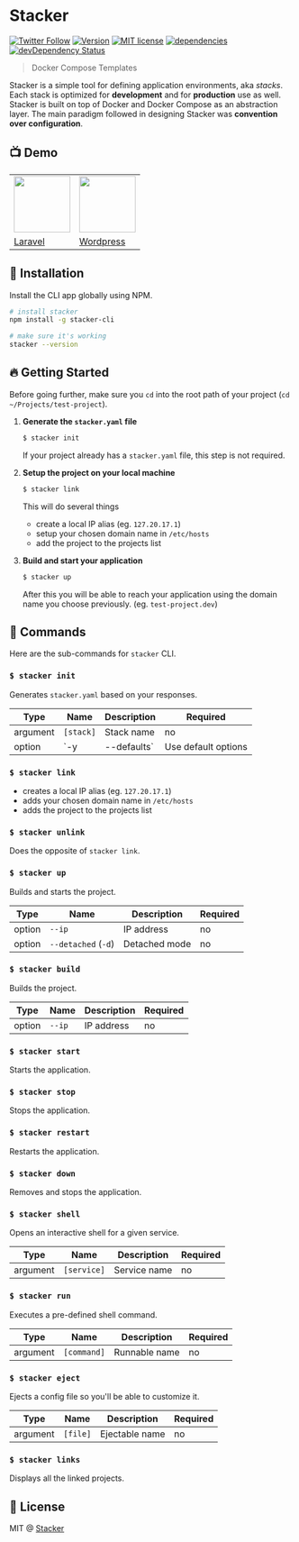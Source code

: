Stacker
=======

[![Twitter Follow](https://img.shields.io/twitter/follow/StackerHQ.svg?style=social?maxAge=2592000)](https://twitter.com/StackerHQ)
[![Version](https://img.shields.io/npm/v/stacker-cli.svg)](https://www.npmjs.com/package/stacker-cli)
[![MIT license](https://img.shields.io/badge/license-MIT-brightgreen.svg)](https://github.com/stacker/stacker-cli/blob/master/LICENSE)
[![dependencies](https://david-dm.org/stacker/stacker-cli.svg)](https://david-dm.org/stacker/stacker-cli)
[![devDependency Status](https://david-dm.org/stacker/stacker-cli/dev-status.svg)](https://david-dm.org/stacker/stacker-cli#info=devDependencies)

> Docker Compose Templates

Stacker is a simple tool for defining application environments, aka *stacks*. Each stack is optimized for **development** and for **production** use as well. Stacker is built on top of Docker and Docker Compose as an abstraction layer. The main paradigm followed in designing Stacker was **convention over configuration**.

## :tv: Demo

<table>
  <tr>
    <td><a href="https://www.youtube.com/watch?v=QA-AHdydEt4">
      <img height="100" src="https://s3-us-west-2.amazonaws.com/svgporn.com/logos/laravel.svg">
    </a></td>
    <td><a href="https://www.youtube.com/watch?v=wali9yZR8x0">
      <img height="100" src="https://s3-us-west-2.amazonaws.com/svgporn.com/logos/wordpress-icon.svg">
    </a></td>
  </tr>
  <tr>
    <td><a href="https://www.youtube.com/watch?v=QA-AHdydEt4">Laravel</a></td>
    <td><a href="https://www.youtube.com/watch?v=wali9yZR8x0">Wordpress</a></td>
  </tr>
</table>

## :checkered_flag: Installation

Install the CLI app globally using NPM.

```bash
# install stacker
npm install -g stacker-cli

# make sure it's working
stacker --version
```

## :fire: Getting Started

Before going further, make sure you `cd` into the root path of your project (`cd ~/Projects/test-project`).

1. **Generate the `stacker.yaml` file**

    ```bash
    $ stacker init
    ```

    If your project already has a `stacker.yaml` file, this step is not required.

2. **Setup the project on your local machine**

    ```bash
    $ stacker link
    ```

    This will do several things

    - create a local IP alias (eg. `127.20.17.1`)
    - setup your chosen domain name in `/etc/hosts`
    - add the project to the projects list

3. **Build and start your application**

    ```bash
    $ stacker up
    ```

    After this you will be able to reach your application using the domain name you choose previously. (eg. `test-project.dev`)

## :book: Commands

Here are the sub-commands for `stacker` CLI.

### `$ stacker init`

Generates `stacker.yaml` based on your responses.

| Type | Name | Description | Required |
| --- | --- | --- | --- |
| argument | `[stack]` | Stack name | no |
| option | `-y | --defaults` | Use default options | no |

### `$ stacker link`

- creates a local IP alias (eg. `127.20.17.1`)
- adds your chosen domain name in `/etc/hosts`
- adds the project to the projects list

### `$ stacker unlink`

Does the opposite of `stacker link`.

### `$ stacker up`

Builds and starts the project.

| Type | Name | Description | Required |
| --- | --- | --- | --- |
| option | `--ip` | IP address | no |
| option | `--detached` (`-d`) | Detached mode | no |

### `$ stacker build`

Builds the project.

| Type | Name | Description | Required |
| --- | --- | --- | --- |
| option | `--ip` | IP address | no |

### `$ stacker start`

Starts the application.

### `$ stacker stop`

Stops the application.

### `$ stacker restart`

Restarts the application.

### `$ stacker down`

Removes and stops the application.

### `$ stacker shell`

Opens an interactive shell for a given service.

| Type | Name | Description | Required |
| --- | --- | --- | --- |
| argument | `[service]` | Service name | no |

### `$ stacker run`

Executes a pre-defined shell command.

| Type | Name | Description | Required |
| --- | --- | --- | --- |
| argument | `[command]` | Runnable name | no |

### `$ stacker eject`

Ejects a config file so you'll be able to customize it.

| Type | Name | Description | Required |
| --- | --- | --- | --- |
| argument | `[file]` | Ejectable name | no |

### `$ stacker links`

Displays all the linked projects.

## :scroll: License

MIT @ [Stacker](https://twitter.com/StackerHQ)